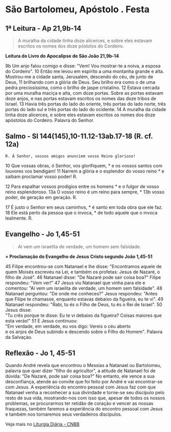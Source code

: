 # São Bartolomeu, Apóstolo . Festa

## 1ª Leitura - Ap 21,9b-14

> A muralha da cidade tinha doze alicerces, e sobre eles estavam escritos os nomes dos doze póstolos do Cordeiro.

**Leitura do Livro do Apocalipse de São João 21,9b-14**

9b Um anjo falou comigo e disse: "Vem! 
 Vou mostrar-te a noiva, a esposa do Cordeiro". 
10 Então me levou em espírito 
 a uma montanha grande e alta. 
 Mostrou-me a cidade santa, Jerusalém, 
 descendo do céu, de junto de Deus, 
11 brilhando com a glória de Deus. 
 Seu brilho era como o de uma pedra preciosíssima, 
 como o brilho de jaspe cristalino. 
12 Estava cercada por uma muralha maciça e alta, 
 com doze portas. 
 Sobre as portas estavam doze anjos, 
 e nas portas estavam escritos os nomes 
 das doze tribos de Israel. 
13 Havia três portas do lado do oriente, 
 três portas do lado norte, 
 três portas do lado sul 
 e três portas do lado do ocidente. 
14 A muralha da cidade tinha doze alicerces, 
 e sobre eles estavam escritos 
 os nomes dos doze apóstolos do Cordeiro. 
 Palavra do Senhor.

## Salmo - Sl 144(145),10-11.12-13ab.17-18 (R. cf. 12a)

`R. Â Senhor, vossos amigos anunciem vosso Reino glorioso!`

10 Que vossas obras, ó Senhor, vos glorifiquem, * 
 e os vossos santos com louvores vos bendigam! 
11 Narrem a glória e o esplendor do vosso reino * 
 e saibam proclamar vosso poder! R. 
 
12 Para espalhar vossos prodígios entre os homens * 
 e o fulgor de vosso reino esplendoroso. 
13a O vosso reino é um reino para sempre, * 
13b vosso poder, de geração em geração. R. 
 
17 É justo o Senhor em seus caminhos, * 
 é santo em toda obra que ele faz. 
18 Ele está perto da pessoa que o invoca, * 
 de todo aquele que o invoca lealmente. R.

## Evangelho - Jo 1,45-51

> Aí vem um israelita de verdade, um homem sem falsidade.

**+ Proclamação do Evangelho de Jesus Cristo segundo João 1,45-51**

45 Filipe encontrou-se com Natanael e lhe disse: 
 "Encontramos aquele de quem Moisés escreveu na Lei, 
 e também os profetas: 
 Jesus de Nazaré, o filho de José". 
46 Natanael disse: 
 "De Nazaré pode sair coisa boa?" 
 Filipe respondeu: "Vem ver!" 
47 Jesus viu Natanael que vinha para ele e comentou: 
 "Aí vem um israelita de verdade, 
 um homem sem falsidade". 
48 Natanael perguntou: "De onde me conheces?" 
 Jesus respondeu: 
 "Antes que Filipe te chamasse, 
 enquanto estavas debaixo da figueira, 
 eu te vi". 
49 Natanael respondeu: 
 "Rabi, tu és o Filho de Deus, 
 tu és o Rei de Israel". 
50 Jesus disse:  
 "Tu crês porque te disse: 
 Eu te vi debaixo da figueira? 
 Coisas maiores que esta verás!" 
51 E Jesus continuou:  
 "Em verdade, em verdade, eu vos digo: 
 Vereis o céu aberto  
 e os anjos de Deus subindo e descendo 
 sobre o Filho do Homem". 
 Palavra da Salvaçào.

## Reflexão - Jo 1, 45-51

Quando André revela que encontrou o Messias a Natanael ou Bartolomeu, palavra que quer dizer "filho do agricultor", a atitude de Natanael foi de dúvida: "De Nazaré, pode sair coisa boa?" No entanto, ele vence a sua desconfiança, atende ao convite que foi feito por André e vai encontrar-se com Jesus. A experiência do encontro pessoal com Jesus faz com que Natanael venha a reconhecer a sua divindade e torne-se seu discípulo pelo resto de sua vida, mostrando-nos com isso que, apesar de todos os nossos problemas, se procurarmos ter retidão de coração e vencer as nossas fraquezas, também faremos a experiência do encontro pessoal com Jesus e também nos tornaremos seus verdadeiros discípulos.

Veja mais no [Liturgia Diária - CNBB](http://liturgiadiaria.cnbb.org.br/app/user/user/UserView.php?ano=2016&mes=8&dia=24)